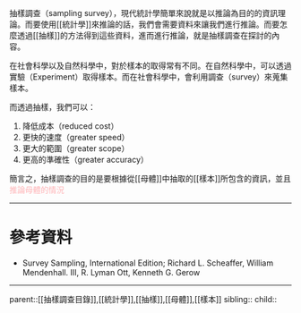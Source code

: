抽樣調查（sampling survey），現代統計學簡單來說就是以推論為目的的資訊理論。而要使用[[統計學]]來推論的話，我們會需要資料來讓我們進行推論。而要怎麼透過[[抽樣]]的方法得到這些資料，進而進行推論，就是抽樣調查在探討的內容。

在社會科學以及自然科學中，對於樣本的取得常有不同。在自然科學中，可以透過實驗（Experiment）取得樣本。而在社會科學中，會利用調查（survey）來蒐集樣本。

而透過抽樣，我們可以：
1. 降低成本（reduced cost）
2. 更快的速度（greater speed）
3. 更大的範圍（greater scope）
4. 更高的準確性（greater accuracy）

簡言之，抽樣調查的目的是要根據從[[母體]]中抽取的[[樣本]]所包含的資訊，並且<font color=ffb3b6>推論母體的情況</font>
- - -
# 參考資料
- Survey Sampling, International Edition; Richard L. Scheaffer, William Mendenhall. III, R. Lyman Ott, Kenneth G. Gerow
- - -
parent::[[抽樣調查目錄]],[[統計學]],[[抽樣]],[[母體]],[[樣本]]
sibling::
child::